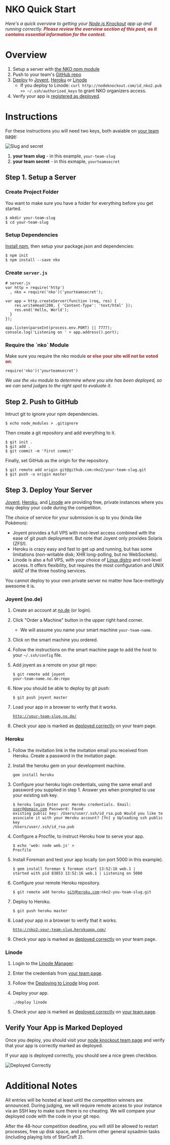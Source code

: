 # NKO Quick Start

_Here's a quick overview to getting your [Node.js Knockout][1] app up
and running correctly. <b style="color:firebrick">Please review the
overview section of this post, as it contains essential information for
the contest.</b>_

[1]: http://nodeknockout.com

# Overview

1. Setup a server with [the NKO npm module](#nko)
2. Push to your team's [GitHub repo](#github)
3. [Deploy](#deploy) to [Joyent](#joyent), [Heroku](#heroku) or
   [Linode](#linode)
   * If you deploy to Linode: `curl http://nodeknockout.com/id_nko2.pub >> ~/.ssh/authorized_keys` to grant NKO organizers access.
4. Verify your app is [registered as deployed](#deployed).

# Instructions

For these instructions you will need two keys, both avaiable on [your
team page][]:

![Slug and secret](TBD)

1. **your team slug** - in this example, `your-team-slug`
2. **your team secret** - in this exmaple, `yourteamsecret`

[your team page]: http://nodeknockout.com/teams/mine

## Step 1. Setup a Server

### Create Project Folder

You want to make sure you have a folder for everything before you get
started.

    $ mkdir your-team-slug
    $ cd your-team-slug

### Setup Dependencies

[Install npm][], then setup your package.json and dependencies:

    $ npm init
    $ npm install --save nko

[Install npm]: http://blog.nodeknockout.com/post/8796073313/countdown-to-ko-2-how-to-install-npm

### Create `server.js`

    # server.js
    var http = require('http')
      , nko = require('nko')('yourteamsecret');

    var app = http.createServer(function (req, res) {
        res.writeHead(200, { 'Content-Type': 'text/html' });
        res.end('Hello, World');
      }
    });

    app.listen(parseInt(process.env.PORT) || 7777);
    console.log('Listening on ' + app.address().port);

<h3 id="#nko">Require the `nko` Module</h3>

Make sure you require the nko module <b style="color:firebrick">or else
your site will not be voted on</b>:

    require('nko')('yourteamsecret')

_We use the `nko` module to determine where you site has been deployed,
so we can send judges to the right spot to evaluate it._

<h2 id='github'>Step 2. Push to GitHub</h2>

Intruct git to ignore your npm dependencies.

    $ echo node_modules > .gitignore

Then create a git repository and add everything to it.

    $ git init .
    $ git add .
    $ git commit -m 'first commit'

Finally, set GitHub as the origin for the repository.

    $ git remote add origin git@github.com:nko2/your-team-slug.git
    $ git push -u origin master

<h2 id="deploy">Step 3. Deploy Your Server</h2>

[Joyent](#joyent), [Heroku](#heroku), and [Linode](#linode) are
providing free, private instances where you may deploy your code during
the competition.

The choice of service for your submission is up to you (kinda like Pokémon):

- Joyent provides a full VPS with root-level access combined with the ease of
git push deployment. But note that Joyent only provides Solaris (ZFS!).
- Heroku is crazy easy and fast to get up and running, but has some
limitations (non-writable disk; XHR long-polling, but no WebSockets).
- Linode is also a full VPS, with your choice of [Linux distro][Linux distro] and
root-level access. It offers flexibility, but requires the most configuration
and UNIX skillZ of the three hosting services.

You cannot deploy to your own private server no matter how face-meltingly
awesome it is.

[Joyent]: http://www.joyent.com/
[Heroku]: http://www.heroku.com/
[Linode]: http://www.linode.com/index.cfm
[Linux distro]: http://www.linode.com/faq.cfm#which-distributions-do-you-offer

<h3 id="joyent">Joyent (no.de)</h3>

1. Create an account at [no.de](http://no.de) (or login).

1. Click "Order a Machine" button in the upper right hand corner.
   - We will assume you name your smart machine `your-team-name`.

1. Click on the smart machine you ordered.

1. Follow the instructions on the smart machine page to add the host to
   your `~/.ssh/config` file.

1. Add joyent as a remote on your git repo:

    <code><pre>$ git remote add joyent your-team-name.no.de:repo</pre></code>

1. Now you should be able to deploy by git push:

    <code></pre>$ git push joyent master</code></pre>

1. Load your app in a browser to verify that it works.

    <code><pre>http://your-team-slug.no.de/</pre></code>

1. Check your app is marked as [deployed correctly](#deployed) on your
   team page.

<h3 id="heroku">Heroku</h3>

1. Follow the invitation link in the invitation email you received from
   Heroku.  Create a password in the invitation page.

1. Install the heroku gem on your development machine.

    <code><pre>gem install heroku</pre></code>

1. Configure your heroku login credentials, using the same email and
   password you supplied in step 1.  Answer yes when prompted to use
   your existing ssh key.

    <code><pre>$ heroku login
    Enter your Heroku credentials.
    Email: user@domain.com
    Password:
    Found existing public key: /Users/user/.ssh/id_rsa.pub
    Would you like to associate it with your Heroku account? [Yn] y
    Uploading ssh public key /Users/user/.ssh/id_rsa.pub
    </pre></code>

1. Configure a Procfile, to instruct Heroku how to serve your app.

    <code><pre>$ echo 'web: node web.js' > Procfile</pre></code>

1. Install Foreman and test your app locally (on port 5000 in this
   example).

    <code><pre>$ gem install foreman
    $ foreman start
    13:52:16 web.1     | started with pid 83853
    13:52:16 web.1     | Listening on 5000
    </pre></code>

1. Configure your remote Heroku repository.

    <code><pre>$ git remote add heroku git@heroku.com:nko2-you-team-slug.git</pre></code>

1. Deploy to Heroku.

    <code><pre>$ git push heroku master</pre></code>

1. Load your app in a browser to verify that it works.

    <code><pre>http://nko2-your-team-slug.herokuapp.com/</pre></code>

1. Check your app is marked as [deployed correctly](#deployed) on your
   team page.

<h3 id="linode">Linode</h3>

1. Login to the [Linode Manager][].

2. Enter the credentials from [your team page][].

3. Follow the [Deploying to Linode][] blog post.

4. Deploy your app.

    <code><pre>./deploy linode</pre></code>

5. Check your app is marked as [deployed correctly](#deployed) on [your
   team page][].

[Linode Manager]: https://manager.linode.com/
[Deploying to Linode]: http://blog.nodeknockout.com/post/9300619913/countdown-to-ko-14-deploying-your-node-js-app-to

<h2 id="deployed">Verify Your App is Marked Deployed</h2>

Once you deploy, you should visit your [node knockout team page][your
team page] and verify that your app is correctly marked as deployed.

If your app is deployed correctly, you should see a nice green checkbox.

![Deployed Correctly](TBD)

# Additional Notes

All entries will be hosted at least until the competition winners are
announced. During judging, we will require remote access to your instance via
an SSH key to make sure there is no cheating. We will compare your deployed
code with the code in your git repo.

After the 48-hour competition deadline, you will still be allowed to
restart processes, free up disk space, and perform other general
sysadmin tasks (including playing lots of StarCraft 2).
